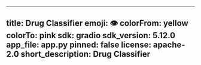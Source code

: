 -----
title: Drug Classifier
emoji: 👁
colorFrom: yellow
colorTo: pink
sdk: gradio
sdk_version: 5.12.0
app_file: app.py
pinned: false
license: apache-2.0
short_description: Drug Classifier
-----